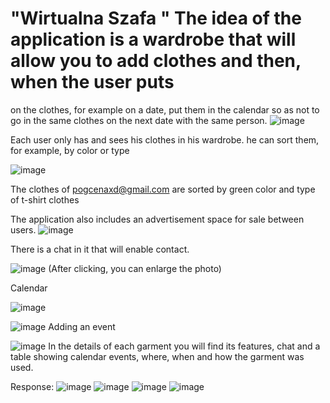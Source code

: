 # "Wirtualna Szafa " The idea of the application is a wardrobe that will allow you to add clothes and then, when the user puts 
on the clothes, for example on a date, put them in the calendar so as not to go in the same clothes on the next date with the same person.
![image](https://user-images.githubusercontent.com/82273766/159949950-0127e55a-f8ef-4137-8207-87807ef8aa3d.png)

Each user only has and sees his clothes in his wardrobe. he can sort them, for example, by color or type

![image](https://user-images.githubusercontent.com/82273766/159950061-5a8e2b4c-e7ee-4d85-b827-7a908ba9bd1d.png)

The clothes of pogcenaxd@gmail.com are sorted by green color and type of t-shirt clothes

The application also includes an advertisement space for sale between users.
![image](https://user-images.githubusercontent.com/82273766/159950217-caeacffd-130d-4b76-a333-b493b9b687a8.png)

There is a chat in it that will enable contact.

![image](https://user-images.githubusercontent.com/82273766/159950365-6cf6089b-1613-4a61-9f64-e9806b695fc2.png)
(After clicking, you can enlarge the photo)

Calendar

![image](https://user-images.githubusercontent.com/82273766/159951275-5acbd928-d5f0-4ca7-aceb-f618077a4605.png)

![image](https://user-images.githubusercontent.com/82273766/159951343-5a18bad5-6465-4044-a0b4-34a6bfd87344.png)
Adding an event

![image](https://user-images.githubusercontent.com/82273766/159951588-14d35c2b-33c7-4633-b32f-700979aefc7a.png)
In the details of each garment you will find its features, chat and a table showing calendar events, where, when and how the garment was used.

Response:
![image](https://user-images.githubusercontent.com/82273766/159952106-4ba5649e-a0c2-4f92-9c32-3695b412f104.png)
![image](https://user-images.githubusercontent.com/82273766/159952145-c04286e9-6ed1-4a1f-bc8c-5de52398e3b1.png)
![image](https://user-images.githubusercontent.com/82273766/159952237-820670af-06de-4cef-b969-b3e3f2df9e3e.png)
![image](https://user-images.githubusercontent.com/82273766/159952280-310408e0-cbd2-4293-9271-a4cabca7d5c7.png)
